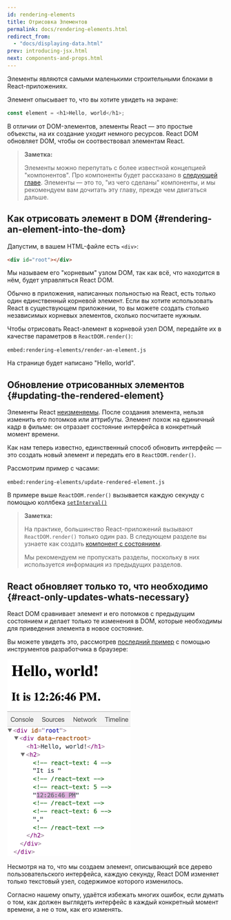```yaml
---
id: rendering-elements
title: Отрисовка Элементов
permalink: docs/rendering-elements.html
redirect_from:
  - "docs/displaying-data.html"
prev: introducing-jsx.html
next: components-and-props.html
---
```


Элементы являются самыми маленькими строительными блоками в React-приложениях.

Элемент опысывает то, что вы хотите увидеть на экране:

```js
const element = <h1>Hello, world</h1>;
```

В отличии от DOM-элементов, элементы React — это простые объексты, на их создание уходит немного ресурсов. React DOM обновляет DOM, чтобы он соотвествовал элементам React.

>**Заметка:**
>
>Элементы можно перепутать с более известной концепцией "компонентов". Про компоненты будет рассказано в [следующей главе](/docs/components-and-props.html). Элементы — это то, "из чего сделаны" компоненты, и мы рекомендуем вам дочитать эту главу, прежде чем двигаться дальше.

## Как отрисовать элемент в DOM {#rendering-an-element-into-the-dom}

Дапустим, в вашем HTML-файле есть `<div>`:

```html
<div id="root"></div>
```

Мы называем его "корневым" узлом DOM, так как всё, что находится в нём, будет управляться React DOM. 

Обычно в приложения, написанных польностью на React, есть только один единственный корневой элемент. Если вы хотите использовать React в существующем приложении, то вы можете создать столько независимых корневых элементов, сколько посчитаете нужным.

Чтобы отрисовать React-элемент в корневой узел DOM, передайте их в качестве параметров в `ReactDOM.render()`:

`embed:rendering-elements/render-an-element.js`

[](codepen://rendering-elements/render-an-element)

На странице будет написано "Hello, world".

## Обновление отрисованных элементов {#updating-the-rendered-element}

Элементы React [неизменяемы](https://ru.wikipedia.org/wiki/%D0%9D%D0%B5%D0%B8%D0%B7%D0%BC%D0%B5%D0%BD%D1%8F%D0%B5%D0%BC%D1%8B%D0%B9_%D0%BE%D0%B1%D1%8A%D0%B5%D0%BA%D1%82). После создания элемента, нельзя изменить его потомков или аттрибуты. Элемент похож на единичный кадр в фильме: он отразает состояние интерфейса в конкретный момент времени.

Как нам теперь известно, единственный способ обновить интерфейс — это создать новый элемент и передать его в `ReactDOM.render()`.

Рассмотрим пример с часами:

`embed:rendering-elements/update-rendered-element.js`

[](codepen://rendering-elements/update-rendered-element)

В примере выше `ReactDOM.render()` вызывается каждую секунду с помощью коллбека [`setInterval()`](https://developer.mozilla.org/en-US/docs/Web/API/WindowTimers/setInterval)

>**Заметка:**
>
>На практике, большинство React-приложений вызывают `ReactDOM.render()` только один раз. В следующем разделе вы узнаете как создать [компонент с состоянием](/docs/state-and-lifecycle.html).
>
>Мы рекомендуем не пропускать разделы, поскольку в них используется информация из предыдущих разделов.

## React обновляет только то, что необходимо {#react-only-updates-whats-necessary}

React DOM сравнивает элемент и его потомков с предыдущим состоянием и делает только те изменения в DOM, которые необходимы для приведения элемента в новое состояние.

Вы можете увидеть это, рассмотрев [последний пример](codepen://rendering-elements/update-rendered-element) с помощью инструментов разработчика в браузере:

![В DOM видно частичное обновление](../images/docs/granular-dom-updates.gif)

Несмотря на то, что мы создаем элемент, описывающий все дерево пользовательского интерфейса, каждую секунду, React DOM изменяет только текстовый узел, содержимое которого изменилось.

Согласно нашему опыту, удаётся избежать многих ошибок, если думать о том, как должен выглядеть интерфейс в каждый конкретный момент времени, а не о том, как его изменять.

